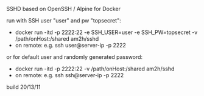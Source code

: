 SSHD based on OpenSSH / Alpine for Docker

run with SSH user "user" and pw "topsecret":
* docker run -itd -p 2222:22 -e SSH_USER=user -e SSH_PW=topsecret -v /path/onHost:/shared am2h/sshd
* on remote: e.g. ssh user@server-ip -p 2222

or for default user and randomly generated password:
* docker run -itd -p 2222:22 -v /path/onHost:/shared am2h/sshd
* on remote: e.g. ssh ssh@server-ip -p 2222

build 20/13/11
